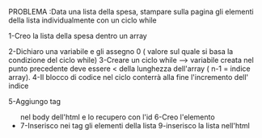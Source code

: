 PROBLEMA :Data una lista della spesa, stampare sulla pagina gli elementi della lista individualmente con un ciclo while

1-Creo la lista della spesa dentro un array

2-Dichiaro una variabile e gli assegno 0 ( valore sul quale si basa la condizione del ciclo while)
3-Creare un ciclo while --> variabile creata nel punto precedente deve essere < della lunghezza dell'array ( n-1 = indice array).
4-Il  blocco di codice nel ciclo conterrà alla fine l'incremento dell' indice

5-Aggiungo tag <ul> nel body dell'html e lo recupero con l'id
6-Creo l'elemento <li>
7-Inserisco nei tag gli elementi della lista
9-inserisco la lista nell'html

